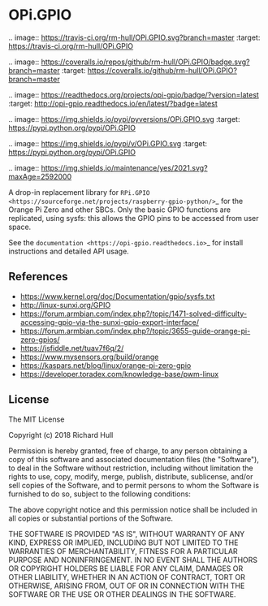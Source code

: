 OPi.GPIO
========

.. image:: https://travis-ci.org/rm-hull/OPi.GPIO.svg?branch=master
   :target: https://travis-ci.org/rm-hull/OPi.GPIO

.. image:: https://coveralls.io/repos/github/rm-hull/OPi.GPIO/badge.svg?branch=master
   :target: https://coveralls.io/github/rm-hull/OPi.GPIO?branch=master

.. image:: https://readthedocs.org/projects/opi-gpio/badge/?version=latest
   :target: http://opi-gpio.readthedocs.io/en/latest/?badge=latest

.. image:: https://img.shields.io/pypi/pyversions/OPi.GPIO.svg
   :target: https://pypi.python.org/pypi/OPi.GPIO

.. image:: https://img.shields.io/pypi/v/OPi.GPIO.svg
   :target: https://pypi.python.org/pypi/OPi.GPIO
   
.. image:: https://img.shields.io/maintenance/yes/2021.svg?maxAge=2592000

A drop-in replacement library for `RPi.GPIO <https://sourceforge.net/projects/raspberry-gpio-python/>`_
for the Orange Pi Zero and other SBCs. Only the basic GPIO functions are replicated,
using sysfs: this allows the GPIO pins to be accessed from user space.

See the `documentation <https://opi-gpio.readthedocs.io>`_ for install
instructions and detailed API usage.

References
----------
* https://www.kernel.org/doc/Documentation/gpio/sysfs.txt
* http://linux-sunxi.org/GPIO
* https://forum.armbian.com/index.php?/topic/1471-solved-difficulty-accessing-gpio-via-the-sunxi-gpio-export-interface/
* https://forum.armbian.com/index.php?/topic/3655-guide-orange-pi-zero-gpios/
* https://jsfiddle.net/tuav7f6q/2/
* https://www.mysensors.org/build/orange
* https://kaspars.net/blog/linux/orange-pi-zero-gpio
* https://developer.toradex.com/knowledge-base/pwm-linux

License
-------
The MIT License

Copyright (c) 2018 Richard Hull

Permission is hereby granted, free of charge, to any person obtaining a copy
of this software and associated documentation files (the "Software"), to deal
in the Software without restriction, including without limitation the rights
to use, copy, modify, merge, publish, distribute, sublicense, and/or sell
copies of the Software, and to permit persons to whom the Software is
furnished to do so, subject to the following conditions:

The above copyright notice and this permission notice shall be included in all
copies or substantial portions of the Software.

THE SOFTWARE IS PROVIDED "AS IS", WITHOUT WARRANTY OF ANY KIND, EXPRESS OR
IMPLIED, INCLUDING BUT NOT LIMITED TO THE WARRANTIES OF MERCHANTABILITY,
FITNESS FOR A PARTICULAR PURPOSE AND NONINFRINGEMENT. IN NO EVENT SHALL THE
AUTHORS OR COPYRIGHT HOLDERS BE LIABLE FOR ANY CLAIM, DAMAGES OR OTHER
LIABILITY, WHETHER IN AN ACTION OF CONTRACT, TORT OR OTHERWISE, ARISING FROM,
OUT OF OR IN CONNECTION WITH THE SOFTWARE OR THE USE OR OTHER DEALINGS IN THE
SOFTWARE.
